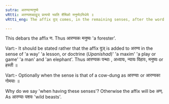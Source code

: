 ```yaml
---
sutra: अरण्यान्मनुष्ये
vRtti: अरण्यशब्दाद्वुञ् प्रत्ययो भवति शैषिको मनुष्येऽभिधेये ॥
vRtti_eng: The affix वुञ् comes, in the remaining senses, after the word अरण्य, in the sense of a man.

---
```

This debars the affix ण. Thus आरण्यकः मनुष्यः 'a forester'.

Vart:- It should be stated rather that the affix वुञ् is added to अरण्य in the sense of 'a way' 'a lesson, or doctrine (_Upanishad_)' 'a maxim' 'a play or game' 'a man' and 'an elephant'. Thus आरण्यकः पन्थाः , अध्यायः, न्यायः विहारः, मनुष्यः or हस्ती ॥

Vart:- Optionally when the sense is that of a cow-dung as आरण्याः or आरण्यका गोमयाः ॥

Why do we say 'when having these senses'? Otherwise the affix will be अण्. As आरण्याः पशवः 'wild beasts'.